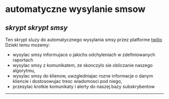# automatyczne wysylanie smsow

## _skrypt skrypt smsy_

Ten skrypt sluzy do automatycznego wysylania smsy przez platforme [twilio](https://www.twilio.com)
Dzieki temu mozemy:
- wysylac smsy informujace o jakichs odchyleniach w zdefiniowanych raportach
- wysylac smsy z komunikatem, ze skonczylo sie obliczanie naszego algorytmu,
- wysylac smsy do klienow, uwzgledniajac rozne informacje o danym kliencie i dostosowujac tresc wiadomosci pod niego,
- przesylac krotkie komunikaty i alerty do naszej bazy subskrybentow 

-------------------
